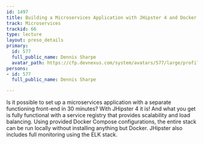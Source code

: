 ```yaml
---
id: 1497
title: Building a Microservices Application with JHipster 4 and Docker in 30 Minutes
track: Microservices
trackid: 66
type: lecture
layout: preso_details
primary:
  id: 577
  full_public_name: Dennis Sharpe
  avatar_path: https://cfp.devnexus.com/system/avatars/577/large/profile-suit.jpeg?1500734835
persons:
- id: 577
  full_public_name: Dennis Sharpe

---
```

Is it possible to set up a microservices application with a separate functioning front-end in 30 minutes? With JHipster 4 it is! And what you get is fully functional with a service registry that provides scalability and load balancing. Using provided Docker Compose configurations, the entire stack can be run locally without installing anything but Docker. JHipster also includes full monitoring using the ELK stack. 